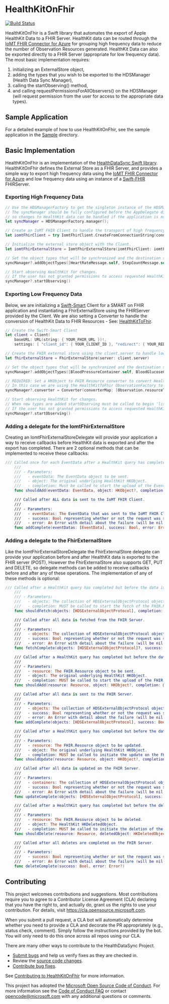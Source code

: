 # HealthKitOnFhir

[![Build Status](https://microsofthealth.visualstudio.com/Health/_apis/build/status/Readmissions/HealthKitOnFhir_Daily?branchName=master)](https://microsofthealth.visualstudio.com/Health/_build/latest?definitionId=434&branchName=master)

HealthKitOnFhir is a Swift library that automates the export of Apple HealthKit Data to a FHIR Server. HealthKit data can be routed through the [IoMT FHIR Connector for Azure](https://github.com/microsoft/iomt-fhir) for grouping high frequency data to reduce the number of Observation Resources generated. HealthKit Data can also be exported directly to a FHIR Server (appropriate for low frequency data). The most basic implementation requires:

1. initializing an ExternalStore object,
2. adding the types that you wish to be exported to the HDSManager (Health Data Sync Manager),
3. calling the startObserving() method,
4. and calling requestPermissionsForAllObservers() on the HDSManager (will request permission from the user for access to the appropriate data types).

## Sample Application

For a detailed example of how to use HealthKitOnFhir, see the sample application in the [Sample](https://github.com/microsoft/healthkit-on-fhir/tree/master/Sample) directory.

## Basic Implementation

HealthKitOnFhir is an implementation of the [HealthDataSync Swift library](https://github.com/microsoft/health-data-sync). HealthKitOnFhir defines the External Store as a FHIR Server, and provides a simple way to export high frequency data using the [IoMT FHIR Connector for Azure](https://github.com/microsoft/iomt-fhir) and low frequency data using an instance of a [Swift-FHIR](https://github.com/smart-on-fhir/Swift-FHIR) FHIRServer.

### Exporting High Frequency Data

```swift
// Use the HDSManagerFactory to get the singleton instance of the HDSManager (Health Data Sync Manager).
// The syncManager should be fully configured before the AppDelegate didFinishLaunchingWithOptions completes
// so changes to HealthKit data can be handled if the application is not running.
let syncManager = HDSManagerFactory.manager();

// Create an IoMT FHIR Client to handle the transport of high frequency data.
let iomtFhirClient = try IomtFhirClient.CreateFromConnectionString(connectionString: { YOUR_CONNECTION_STRING_HERE })

// Initialize the external store object with the Client.
let iomtFhirExternalStore = IomtFhirExternalStore(iomtFhirClient: iomtFhirClient)

// Set the object types that will be synchronized and the destination store.
syncManager?.addObjectTypes([HeartRateMessage.self, StepCountMessage.self], externalStore: iomtFhirExternalStore)

// Start observing HealthKit for changes.
// If the user has not granted permissions to access requested HealthKit types, the start call will be ignored.
syncManager?.startObserving()
```

### Exporting Low Frequency Data

Below, we are initializing a [Swift-Smart](https://github.com/smart-on-fhir/Swift-SMART) Client for a SMART on FHIR application and instantiating a FhirExternalStore using the FHIRServer provided by the Client. We are also setting a Converter to handle the conversion of HealthKit Data to FHIR Resources - See: [HealthKitToFhir](https://github.com/microsoft/healthkit-to-fhir).

```swift
// Create the Swift-Smart Client
let client = Client(
    baseURL: URL(string: { YOUR_FHIR_URL })!,
    settings: [ "client_id": { YOUR_CLIENT_ID }, "redirect": { YOUR_REDIRECT } ])

// Create the FHIR external store using the client.server to handle low frequency data.
let fhirExternalStore = FhirExternalStore(server: client.server)

// Set the object types that will be synchronized and the destination store.
syncManager?.addObjectTypes([BloodPressureContainer.self, BloodGlucoseContainer.self], externalStore: fhirExternalStore)

// REQUIRED: Set a HKObject to FHIR Resource converter to convert HealthKit Data to Fhir resources.
// In this case we are using the HealthKitToFhir ObservationFactory to handle Observation Resources.
syncManager?.converter = Converter(converterMap: [Observation.resourceType : try ObservationFactory()])

// Start observing HealthKit for changes.
// When new types are added startObserving must be called to begin 'listening' for changes.
// If the user has not granted permissions to access requested HealthKit types the start call will be ignored.
syncManager?.startObserving()
```

### Adding a delegate for the IomtFhirExternalStore

Creating an IomtFhirExternalStoreDelegate will provide your application a way to receive callbacks before HealthKit data is exported and after the export has completed. There are 2 optional methods that can be implemented to receive these callbacks:

```swift
/// Called once for each EventData after a HealthKit query has completed but before the data is sent to the IoMT FHIR Client.
    ///
    /// - Parameters:
    ///   - eventData: The EventData object to be sent.
    ///   - object: The original underlying HealthKit HKObject.
    ///   - completion: Must be called to start the upload of the EventData. Return true to start the upload and false to cancel. Optional Error will be passed to the IomtFhirExternalStore.
    func shouldAdd(eventData: EventData, object: HKObject?, completion: @escaping (Bool, Error?) -> Void)

    /// Called after ALL data is sent to the IoMT FHIR Client.
    ///
    /// - Parameters:
    ///   - eventDatas: The EventData that was sent to the IoMT FHIR Client.
    ///   - success: Bool representing whether or not the request was successful.
    ///   - error: An Error with detail about the failure (will be nil if the operation was successful).
    func addComplete(eventDatas: [EventData], success: Bool, error: Error?)
```

### Adding a delegate to the FhirExternalStore

Like the IomtFhirExternalStoreDelegate the FhirExternalStore delegate can provide your application before and after HealthKit data is exported to the FHIR server (POST), However the FhirExternalStore also supports GET, PUT and DELETE, so delegate methods can be added to receive callbacks before and after any of these operations. The implementation of any of these methods is optional:

```swift
/// Called after a HealthKit query has completed but before the data is fetched from the FHIR server.
    ///
    /// - Parameters:
    ///   - objects: The collection of HDSExternalObjectProtocol objects used to fetch resources from the Server.
    ///   - completion: MUST be called to start the fetch of the FHIR.Resources. Return true to start the fetch process and false to cancel. Optional Error will be passed to the FhirExternalStore.
    func shouldFetch(objects: [HDSExternalObjectProtocol], completion: @escaping (Bool, Error?) -> Void)

    /// Called after all data is fetched from the FHIR Server.
    ///
    /// - Parameters:
    ///   - objects: The collection of HDSExternalObjectProtocol objects used to fetch resources from the Server.
    ///   - success: Bool representing whether or not the request was successful.
    ///   - error: An Error with detail about the failure (will be nil if the operation was successful).
    func fetchComplete(objects: [HDSExternalObjectProtocol]?, success: Bool, error: Error?)

    /// Called after a HealthKit query has completed but before the data is sent to the FHIR server.
    ///
    /// - Parameters:
    ///   - resource: The FHIR.Resource object to be sent.
    ///   - object: The original underlying HealthKit HKObject.
    ///   - completion: MUST be called to start the upload of the FHIR.Resource. Return true to start the upload and false to cancel. Optional Error will be passed to the FhirExternalStore.
    func shouldAdd(resource: Resource, object: HKObject?, completion: @escaping (Bool, Error?) -> Void)

    /// Called after all data is sent to the FHIR Server.
    ///
    /// - Parameters:
    ///   - objects: The collection of HDSExternalObjectProtocol objects used to add resources to the Server.
    ///   - success: Bool representing whether or not the request was successful.
    ///   - error: An Error with detail about the failure (will be nil if the operation was successful).
    func addComplete(objects: [HDSExternalObjectProtocol], success: Bool, error: Error?)

    /// Called after a HealthKit query has completed but before the data is updated in the FHIR server.
    ///
    /// - Parameters:
    ///   - resource: The FHIR.Resource object to be updated.
    ///   - object: The original underlying HealthKit HKObject.
    ///   - completion: MUST be called to initiate the update on the FHIR.Resource. Return true to start the update request and false to cancel. Optional Error will be passed to the FhirExternalStore.
    func shouldUpdate(resource: Resource, object: HKObject?, completion: @escaping (Bool, Error?) -> Void)

    /// Called after all data is updated on the FHIR Server.
    ///
    /// - Parameters:
    ///   - containers: The collection of HDSExternalObjectProtocol objects used to update resources on the Server.
    ///   - success: Bool representing whether or not the request was successful.
    ///   - error: An Error with detail about the failure (will be nil if the operation was successful).
    func updateComplete(objects: [HDSExternalObjectProtocol], success: Bool, error: Error?)

    /// Called after a HealthKit query has completed but before the delete request is sent the FHIR server.
    ///
    /// - Parameters:
    ///   - resource: The FHIR.Resource object to be deleted.
    ///   - object: The HealthKit HKDeletedObject.
    ///   - completion: MUST be called to initiate the deletion of the FHIR.Resource. Return true to delete and false to cancel. Optional Error will be passed to the FhirExternalStore.
    func shouldDelete(resource: Resource, deletedObject: HKDeletedObject?, completion: @escaping (Bool, Error?) -> Void)

    /// Called after all deletes are completed on the FHIR Server.
    ///
    /// - Parameters:
    ///   - success: Bool representing whether or not the request was successful.
    ///   - error: An Error with detail about the failure (will be nil if the operation was successful).
    func deleteComplete(success: Bool, error: Error?)
```

## Contributing

This project welcomes contributions and suggestions.  Most contributions require you to agree to a
Contributor License Agreement (CLA) declaring that you have the right to, and actually do, grant us
the rights to use your contribution. For details, visit https://cla.opensource.microsoft.com.

When you submit a pull request, a CLA bot will automatically determine whether you need to provide
a CLA and decorate the PR appropriately (e.g., status check, comment). Simply follow the instructions
provided by the bot. You will only need to do this once across all repos using our CLA.

There are many other ways to contribute to the HealthDataSync Project.

* [Submit bugs](https://github.com/microsoft/healthkit-on-fhir/issues) and help us verify fixes as they are checked in.
* Review the [source code changes](https://github.com/microsoft/healthkit-on-fhir/pulls).
* [Contribute bug fixes](CONTRIBUTING.md).

See [Contributing to HealthKitOnFhir](CONTRIBUTING.md) for more information.

This project has adopted the [Microsoft Open Source Code of Conduct](https://opensource.microsoft.com/codeofconduct/).
For more information see the [Code of Conduct FAQ](https://opensource.microsoft.com/codeofconduct/faq/) or
contact [opencode@microsoft.com](mailto:opencode@microsoft.com) with any additional questions or comments.
